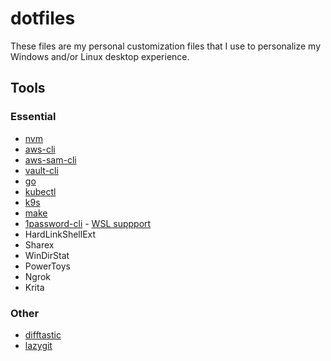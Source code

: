 # dotfiles
These files are my personal customization files that I use to personalize my Windows and/or Linux desktop experience.

## Tools

### Essential
- [nvm](https://github.com/nvm-sh/nvm)
- [aws-cli](https://docs.aws.amazon.com/cli/latest/userguide/getting-started-install.html)
- [aws-sam-cli](https://docs.aws.amazon.com/serverless-application-model/latest/developerguide/install-sam-cli.html)
- [vault-cli](https://developer.hashicorp.com/vault/tutorials/getting-started/getting-started-install)
- [go](https://go.dev/doc/install)
- [kubectl](https://kubernetes.io/docs/tasks/tools/install-kubectl-linux/)
- [k9s](https://github.com/derailed/k9s)
- [make](https://askubuntu.com/questions/161104/how-do-i-install-make)
- [1password-cli](https://developer.1password.com/docs/cli/get-started/#install) - [WSL suppport](https://dev.to/d4vsanchez/use-1password-ssh-agent-in-wsl-2j6m)
- HardLinkShellExt
- Sharex
- WinDirStat
- PowerToys
- Ngrok
- Krita

### Other
- [difftastic](https://difftastic.wilfred.me.uk)
- [lazygit](https://github.com/jesseduffield/lazygit)
